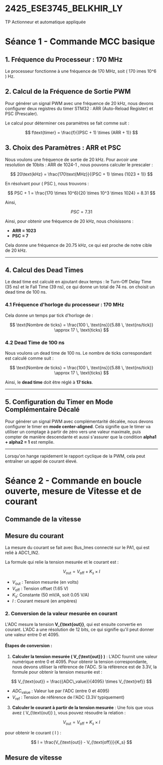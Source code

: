 # 2425_ESE3745_BELKHIR_LY
TP Actionneur et automatique appliquée


# Séance 1 - Commande MCC basique

## 1. Fréquence du Processeur : 170 MHz
Le processeur fonctionne à une fréquence de 170 MHz, soit \( 170 	imes 10^6 \) Hz.

## 2. Calcul de la Fréquence de Sortie PWM
Pour générer un signal PWM avec une fréquence de 20 kHz, nous devons configurer deux registres du timer STM32 : ARR (Auto-Reload Register) et PSC (Prescaler).

Le calcul pour déterminer ces paramètres se fait comme suit :

$$
f\text{timer} = \frac{f}{(PSC + 1) \times (ARR + 1)}
$$

## 3. Choix des Paramètres : ARR et PSC
Nous voulons une fréquence de sortie de 20 kHz. 
Pour avcoir une resolution de 10bits : ARR de 1024-1 , nous pouvons calculer le prescaler :

$$
20\text{kHz} = \frac{170\text{MHz}}{(PSC + 1) \times (1023 + 1)}
$$

En résolvant pour \( PSC \), nous trouvons :

$$
PSC + 1 = \frac{170 \times 10^6}{20 \times 10^3 \times 1024} = 8.31
$$

Ainsi,

$$
PSC = 7.31
$$

Ainsi, pour obtenir une fréquence de 20 kHz, nous choisissons :
- **ARR = 1023**
- **PSC = 7**

Cela donne une fréquence de 20.75 kHz, ce qui est proche de notre cible de 20 kHz.

---

## 4. Calcul des Dead Times
Le dead time est  calculé en ajoutant deux temps : le Turn-Off Delay Time (35 ns) et le Fall Time (39 ns), ce qui donne un total de 74 ns. on choisit un dead time de 100 ns.

### 4.1 Fréquence d'horloge du processeur : 170 MHz
Cela donne un temps par tick d'horloge de :

$$
\text{Nombre de ticks} = \frac{100 \, \text{ns}}{5.88 \, \text{ns/tick}} \approx 17 \, \text{ticks}
$$

### 4.2 Dead Time de 100 ns
Nous voulons un dead time de 100 ns. Le nombre de ticks correspondant est calculé comme suit :

$$
\text{Nombre de ticks} = \frac{100 \, \text{ns}}{5.88 \, \text{ns/tick}} \approx 17 \, \text{ticks}
$$

Ainsi, le **dead time** doit être réglé à **17 ticks**.

---

## 5. Configuration du Timer en Mode Complémentaire Décalé
Pour générer un signal PWM avec complémentarité décalée, nous devons configurer le timer en **mode center-aligned**. Cela signifie que le timer va utiliser un comptage à partir de zéro vers une valeur maximale, puis compter de manière descendante et aussi s'assurer que la condition **alpha1 + alpha2 = 1** est remplie.

---

Lorsqu'on hange rapidement le rapport cyclique de la PWM, cela peut entraîner un appel de courant élevé.

# Séance 2 - Commande en boucle ouverte, mesure de Vitesse et de courant

## Commande de la vitesse

## Mesure du courant

La mesure du courant se fait avec Bus_Imes connecté sur le PA1, qui est relié à ADC1_IN2.

La formule qui relie la tension mesurée et le courant est  :

$$
V_{\text{out}} = V_{\text{off}} + K_s \times I
$$

- $V_{\text{out}}$ : Tension mesurée (en volts)
- $V_{\text{off}}$ : Tension offset (1.65 V)
- $K_s$: Constante (50 mV/A, soit 0.05 V/A)
- $I$ : Courant mesuré (en ampères)

### 2. Conversion de la valeur mesurée en courant

L'ADC mesure la tension **V_{\text{out}}**, qui est ensuite convertie en courant. L'ADC a une résolution de 12 bits, ce qui signifie qu'il peut donner une valeur entre 0 et 4095.

#### Étapes de conversion :

1. **Calculer la tension mesurée \( V_{\text{out}} \)** : L'ADC fournit une valeur numérique entre 0 et 4095. Pour obtenir la tension correspondante, nous devons utiliser la référence de l'ADC. Si la référence est de 3.3V, la formule pour obtenir la tension mesurée est :

$$
V_{\text{out}} = \frac{{ADC\_value}}{4095} \times V_{\text{ref}}
$$

   - $ADC_{\text{value}}$ : Valeur lue par l'ADC (entre 0 et 4095)
   - $V_{\text{ref}}$ : Tension de référence de l'ADC (3.3V typiquement)

3. **Calculer le courant à partir de la tension mesurée** : Une fois que vous avez \( V_{\text{out}} \), vous pouvez résoudre la relation :


$$
V_{\text{out}}= V_{\text{off}} + K_s \times I
$$

   pour obtenir le courant \( I \) :

$$
I = \frac{V_{\text{out}} - V_{\text{off}}}{K_s}
$$

## Mesure de vitesse
